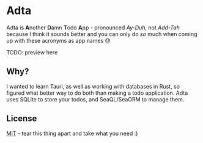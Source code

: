 # Adta

Adta is **A**nother **D**amn **T**odo **A**pp - pronounced _Ay-Duh_, not _Add-Tah_ because I think it sounds better and you can only do _so_ much when coming up with these acronyms as app names 😓

TODO: preview here

## Why?

I wanted to learn Tauri, as well as working with databases in Rust, so figured what better way to do both than making a todo application. Adta uses SQLite to store your todos, and SeaQL/SeaORM to manage them.

## License

[MIT](LICENSE) - tear this thing apart and take what you need :)
